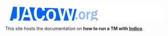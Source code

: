 # 

![JACoW logo](img/JACoW.png)

This site hosts the documentation on **how to run a TM 
with [Indico](https://getindico.io)**.

